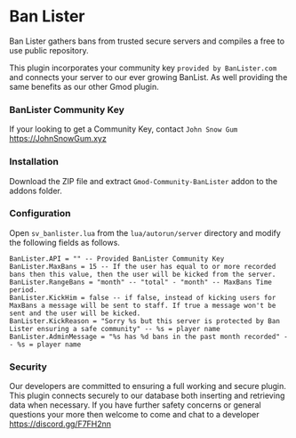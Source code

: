 # Ban Lister

Ban Lister gathers bans from trusted secure servers and compiles a free to use public repository.

This plugin incorporates your community key ```provided by BanLister.com``` and connects your server to our ever growing BanList. As well providing the same benefits as our other Gmod plugin.

### BanLister Community Key

If your looking to get a Community Key, contact ```John Snow Gum``` https://JohnSnowGum.xyz

### Installation

Download the ZIP file and extract ```Gmod-Community-BanLister``` addon to the addons folder.

### Configuration 

Open ```sv_banlister.lua``` from the ```lua/autorun/server``` directory and modify the following fields as follows. 
```
BanLister.API = "" -- Provided BanLister Community Key
BanLister.MaxBans = 15 -- If the user has equal to or more recorded bans then this value, then the user will be kicked from the server.
BanLister.RangeBans = "month" -- "total" - "month" -- MaxBans Time period.
BanLister.KickHim = false -- if false, instead of kicking users for MaxBans a message will be sent to staff. If true a message won't be sent and the user will be kicked.
BanLister.KickReason = "Sorry %s but this server is protected by Ban Lister ensuring a safe community" -- %s = player name
BanLister.AdminMessage = "%s has %d bans in the past month recorded" -- %s = player name
```

### Security

Our developers are committed to ensuring a full working and secure plugin. This plugin connects securely to our database both inserting and retrieving data when necessary. If you have further safety concerns or general questions your more then welcome to come and chat to a developer https://discord.gg/F7FH2nn
